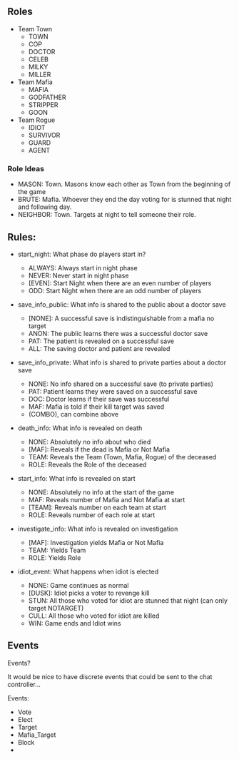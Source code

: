 ## Roles
- Team Town
  - TOWN
  - COP
  - DOCTOR
  - CELEB
  - MILKY
  - MILLER
- Team Mafia
  - MAFIA
  - GODFATHER
  - STRIPPER
  - GOON
- Team Rogue
  - IDIOT
  - SURVIVOR
  - GUARD
  - AGENT

### Role Ideas

- MASON: Town. Masons know each other as Town from the beginning of the game
- BRUTE: Mafia. Whoever they end the day voting for is stunned that night and following day.
- NEIGHBOR: Town. Targets at night to tell someone their role.


## Rules:

- start_night: What phase do players start in?
  - ALWAYS: Always start in night phase
  - NEVER: Never start in night phase
  - [EVEN]: Start Night when there are an even number of players
  - ODD: Start Night when there are an odd number of players

- save_info_public: What info is shared to the public about a doctor save
  - [NONE]: A successful save is indistinguishable from a mafia no target
  - ANON: The public learns there was a successful doctor save
  - PAT: The patient is revealed on a successful save
  - ALL: The saving doctor and patient are revealed

- save_info_private: What info is shared to private parties about a doctor save
  - NONE: No info shared on a successful save (to private parties)
  - PAT: Patient learns they were saved on a successful save
  - DOC: Doctor learns if their save was successful
  - MAF: Mafia is told if their kill target was saved
  - (COMBO), can combine above

- death_info: What info is revealed on death
  - NONE: Absolutely no info about who died
  - [MAF]: Reveals if the dead is Mafia or Not Mafia
  - TEAM: Reveals the Team (Town, Mafia, Rogue) of the deceased
  - ROLE: Reveals the Role of the deceased

- start_info: What info is revealed on start
  - NONE: Absolutely no info at the start of the game
  - MAF: Reveals number of Mafia and Not Mafia at start
  - [TEAM]: Reveals number on each team at start
  - ROLE: Reveals number of each role at start

- investigate_info: What info is revealed on investigation
  - [MAF]: Investigation yields Mafia or Not Mafia
  - TEAM: Yields Team
  - ROLE: Yields Role

- idiot_event: What happens when idiot is elected
  - NONE: Game continues as normal
  - [DUSK]: Idiot picks a voter to revenge kill
  - STUN: All those who voted for idiot are stunned that night (can only target NOTARGET)
  - CULL: All those who voted for idiot are killed
  - WIN: Game ends and Idiot wins


## Events

Events?

It would be nice to have discrete events that could be sent to the chat controller...

Events:
- Vote
- Elect
- Target
- Mafia_Target
- Block
- 
